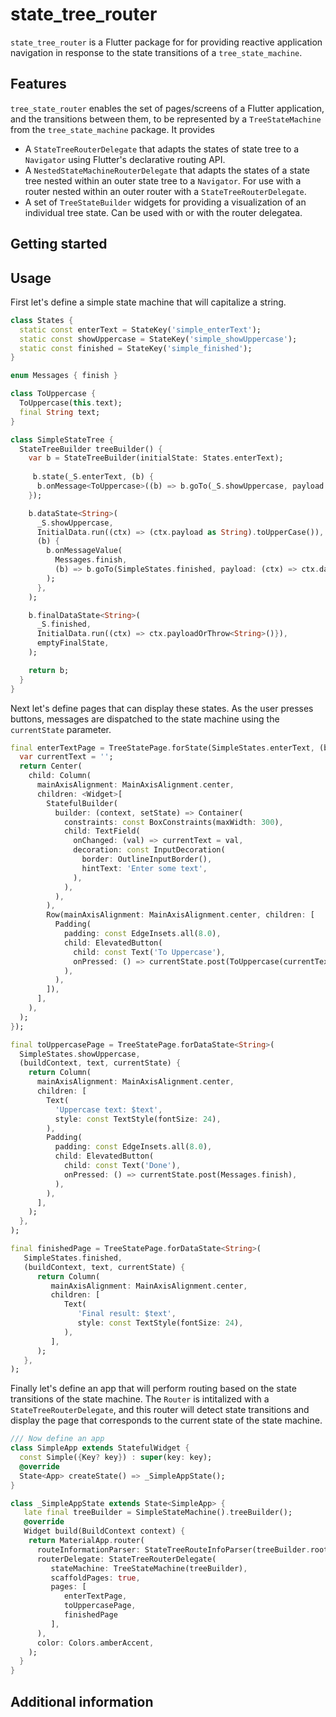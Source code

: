 # state_tree_router
`state_tree_router` is a Flutter package for for providing reactive application navigation in response to the state
transitions of a `tree_state_machine`.

## Features
`tree_state_router` enables the set of pages/screens of a Flutter application, and the transitions between them, to be
represented by a `TreeStateMachine` from the `tree_state_machine` package. It provides 

* A `StateTreeRouterDelegate` that adapts the states of state tree to a `Navigator` using Flutter's declarative 
routing API. 
* A `NestedStateMachineRouterDelegate` that adapts the states of a state tree nested within an outer state tree to a 
`Navigator`. For use with a router nested within an outer router with a `StateTreeRouterDelegate`.
* A set of `TreeStateBuilder` widgets for providing a visualization of an individual tree state.  Can be used with or
with the router delegatea. 

## Getting started


## Usage
First let's define a simple state machine that will capitalize a string.

```dart
class States {
  static const enterText = StateKey('simple_enterText');
  static const showUppercase = StateKey('simple_showUppercase');
  static const finished = StateKey('simple_finished');
}

enum Messages { finish }

class ToUppercase {
  ToUppercase(this.text);
  final String text;
}

class SimpleStateTree {
  StateTreeBuilder treeBuilder() {
    var b = StateTreeBuilder(initialState: States.enterText);
    
     b.state(_S.enterText, (b) {
      b.onMessage<ToUppercase>((b) => b.goTo(_S.showUppercase, payload: (ctx) => ctx.message.text));
    });

    b.dataState<String>(
      _S.showUppercase,
      InitialData.run((ctx) => (ctx.payload as String).toUpperCase()),
      (b) {
        b.onMessageValue(
          Messages.finish,
          (b) => b.goTo(SimpleStates.finished, payload: (ctx) => ctx.data),
        );
      },
    );

    b.finalDataState<String>(
      _S.finished,
      InitialData.run((ctx) => ctx.payloadOrThrow<String>()}),
      emptyFinalState,
    );

    return b;
  }
}
```

Next let's define pages that can display these states. As the user presses buttons, messages are dispatched to the state 
machine using the `currentState` parameter.

```dart
final enterTextPage = TreeStatePage.forState(SimpleStates.enterText, (buildContext, currentState) {
  var currentText = '';
  return Center(
    child: Column(
      mainAxisAlignment: MainAxisAlignment.center,
      children: <Widget>[
        StatefulBuilder(
          builder: (context, setState) => Container(
            constraints: const BoxConstraints(maxWidth: 300),
            child: TextField(
              onChanged: (val) => currentText = val,
              decoration: const InputDecoration(
                border: OutlineInputBorder(),
                hintText: 'Enter some text',
              ),
            ),
          ),
        ),
        Row(mainAxisAlignment: MainAxisAlignment.center, children: [
          Padding(
            padding: const EdgeInsets.all(8.0),
            child: ElevatedButton(
              child: const Text('To Uppercase'),
              onPressed: () => currentState.post(ToUppercase(currentText)),
            ),
          ),
        ]),
      ],
    ),
  );
});

final toUppercasePage = TreeStatePage.forDataState<String>(
  SimpleStates.showUppercase,
  (buildContext, text, currentState) {
    return Column(
      mainAxisAlignment: MainAxisAlignment.center,
      children: [
        Text(
          'Uppercase text: $text',
          style: const TextStyle(fontSize: 24),
        ),
        Padding(
          padding: const EdgeInsets.all(8.0),
          child: ElevatedButton(
            child: const Text('Done'),
            onPressed: () => currentState.post(Messages.finish),
          ),
        ),
      ],
    );
  },
);

final finishedPage = TreeStatePage.forDataState<String>(
   SimpleStates.finished,
   (buildContext, text, currentState) {
      return Column(
         mainAxisAlignment: MainAxisAlignment.center,
         children: [
            Text(
               'Final result: $text',
               style: const TextStyle(fontSize: 24),
            ),
         ],
      );
   },
);
```

Finally let's define an app that will perform routing based on the state transitions of the state machine. The 
`Router` is intitalized with a `StateTreeRouterDelegate`, and this router will detect state transitions and display
the page that corresponds to the current state of the state machine.
```dart
/// Now define an app
class SimpleApp extends StatefulWidget {
  const Simple({Key? key}) : super(key: key);
  @override
  State<App> createState() => _SimpleAppState();
}

class _SimpleAppState extends State<SimpleApp> {
   late final treeBuilder = SimpleStateMachine().treeBuilder();
   @override
   Widget build(BuildContext context) {
    return MaterialApp.router(
      routeInformationParser: StateTreeRouteInfoParser(treeBuilder.rootKey),
      routerDelegate: StateTreeRouterDelegate(
         stateMachine: TreeStateMachine(treeBuilder),
         scaffoldPages: true,
         pages: [
            enterTextPage,
            toUppercasePage,
            finishedPage
         ],
      ),
      color: Colors.amberAccent,
    );
  }
}
```

## Additional information

